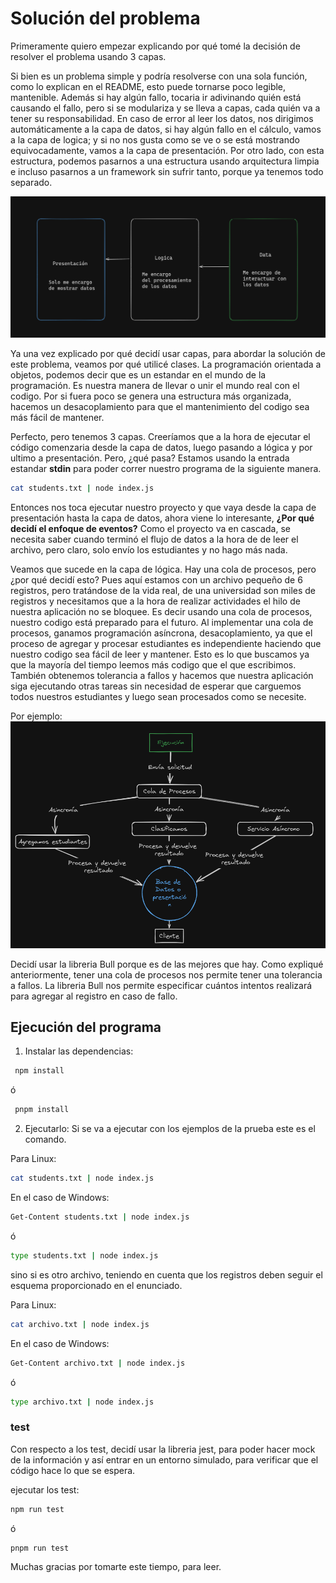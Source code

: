 # Solución del problema

Primeramente quiero empezar explicando por qué tomé la decisión de resolver el problema usando 3 capas.

Si bien es un problema simple y podría resolverse con una sola función, como lo explican en el README, esto puede tornarse poco legible, mantenible. Además si hay algún fallo, tocaria ir adivinando quién está causando el fallo, pero si se modulariza y se lleva a capas, cada quién va a tener su responsabilidad. En caso de error al leer los datos, nos dirigimos automáticamente a la capa de datos, si hay algún fallo en el cálculo, vamos a la capa de logica; y si no nos gusta como se ve o se está mostrando equivocadamente, vamos a la capa de presentación. Por otro lado, con esta estructura, podemos pasarnos a una estructura usando arquitectura limpia e incluso pasarnos a un framework sin sufrir tanto, porque ya tenemos todo separado.

![Representación de las capas](https://github.com/programadorisgod/prueba-tecnica-images/raw/master/capas.png)

Ya una vez explicado por qué decidí usar capas, para abordar la solución de este problema, veamos por qué utilicé clases. La programación orientada a objetos, podemos decir que es un estandar en el mundo de la programación. Es nuestra manera de llevar o unir el mundo real con el codigo. Por si fuera poco se genera una estructura más organizada, hacemos un desacoplamiento para que el mantenimiento del codigo sea más fácil de mantener.

Perfecto, pero tenemos 3 capas. Creeríamos que a la hora de ejecutar el código comenzaria desde la capa de datos, luego pasando a lógica y por ultimo a presentación. Pero, ¿qué pasa? Estamos usando la entrada estandar **stdin** para poder correr nuestro programa de la siguiente manera.

```bash
cat students.txt | node index.js
```

Entonces nos toca ejecutar nuestro proyecto y que vaya desde la capa de presentación hasta la capa de datos, ahora viene lo interesante, **¿Por qué decidí el enfoque de eventos?** Como el proyecto va en cascada, se necesita saber cuando terminó el flujo de datos a la hora de de leer el archivo, pero claro, solo envío los estudiantes y no hago más nada.

Veamos que sucede en la capa de lógica. Hay una cola de procesos, pero ¿por qué decidí esto? Pues aquí estamos con un archivo pequeño de 6 registros, pero tratándose de la vida real, de una universidad son miles de registros y necesitamos que a la hora de realizar actividades el hilo de nuestra aplicación no se bloquee. Es decir usando una cola de procesos, nuestro codigo está preparado para el futuro. Al implementar una cola de procesos, ganamos programación asíncrona, desacoplamiento, ya que el proceso de agregar y procesar estudiantes es independiente haciendo que nuestro codigo sea fácil de leer y mantener. Esto es lo que buscamos ya que la mayoría del tiempo leemos más codigo que el que escribimos.
También obtenemos tolerancia a fallos y hacemos que nuestra aplicación siga ejecutando otras tareas sin necesidad de esperar que carguemos todos nuestros estudiantes y luego sean procesados como se necesite.

Por ejemplo:
![cola de procesos](https://github.com/programadorisgod/prueba-tecnica-images/raw/master/Captura%20desde%202024-04-21%2017-20-46.png)

Decidí usar la libreria Bull porque es de las mejores que hay. Como expliqué anteriormente, tener una cola de procesos nos permite tener una tolerancia a fallos. La libreria Bull nos permite especificar cuántos intentos realizará para agregar al registro en caso de fallo.

## Ejecución del programa

1. Instalar las dependencias:

```bash
 npm install
```

ó

```bash
 pnpm install
```

2. Ejecutarlo:
   Si se va a ejecutar con los ejemplos de la prueba este es el comando.

Para Linux:

```bash
cat students.txt | node index.js
```

En el caso de Windows:

```bash
Get-Content students.txt | node index.js
```

ó

```bash
type students.txt | node index.js
```

sino si es otro archivo, teniendo en cuenta que los registros deben seguir el esquema proporcionado en el enunciado.

Para Linux:

```bash
cat archivo.txt | node index.js
```

En el caso de Windows:

```bash
Get-Content archivo.txt | node index.js
```

ó

```bash
type archivo.txt | node index.js
```

### test

Con respecto a los test, decidí usar la libreria jest, para poder hacer mock de la información y así entrar en un entorno simulado, para verificar que el código hace lo que se espera.

ejecutar los test:

```bash
npm run test
```

ó

```bash
pnpm run test
```

Muchas gracias por tomarte este tiempo, para leer.
